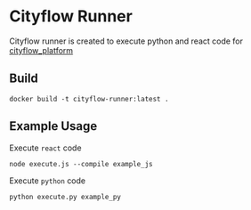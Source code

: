 # Cityflow Runner

Cityflow runner is created to execute python and react code for [cityflow_platform](https://github.com/kekehurry/cityflow_platform.git)


## Build
```
docker build -t cityflow-runner:latest .
```

## Example Usage

Execute `react` code
```
node execute.js --compile example_js
```

Execute `python` code
```
python execute.py example_py
```
